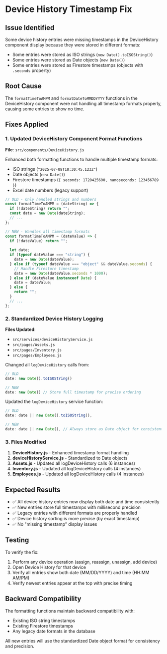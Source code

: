 # Device History Timestamp Fix

## Issue Identified
Some device history entries were missing timestamps in the DeviceHistory component display because they were stored in different formats:
- Some entries were stored as ISO strings (`new Date().toISOString()`)
- Some entries were stored as Date objects (`new Date()`)
- Some entries were stored as Firestore timestamps (objects with `.seconds` property)

## Root Cause
The `formatTimeToAMPM` and `formatDateToMMDDYYYY` functions in the DeviceHistory component were not handling all timestamp formats properly, causing some entries to show no time.

## Fixes Applied

### 1. Updated DeviceHistory Component Format Functions
**File**: `src/components/DeviceHistory.js`

Enhanced both formatting functions to handle multiple timestamp formats:
- ISO strings (`"2025-07-08T10:30:45.123Z"`)
- Date objects (`new Date()`)
- Firestore timestamps (`{ seconds: 1720425600, nanoseconds: 123456789 }`)
- Excel date numbers (legacy support)

```javascript
// OLD - Only handled strings and numbers
const formatTimeToAMPM = (dateString) => {
  if (!dateString) return "";
  const date = new Date(dateString);
  // ...
};

// NEW - Handles all timestamp formats
const formatTimeToAMPM = (dateValue) => {
  if (!dateValue) return "";
  
  let date;
  if (typeof dateValue === "string") {
    date = new Date(dateValue);
  } else if (typeof dateValue === "object" && dateValue.seconds) {
    // Handle Firestore timestamp
    date = new Date(dateValue.seconds * 1000);
  } else if (dateValue instanceof Date) {
    date = dateValue;
  } else {
    return "";
  }
  // ...
};
```

### 2. Standardized Device History Logging
**Files Updated**:
- `src/services/deviceHistoryService.js`
- `src/pages/Assets.js`
- `src/pages/Inventory.js`
- `src/pages/Employees.js`

Changed all `logDeviceHistory` calls from:
```javascript
// OLD
date: new Date().toISOString()

// NEW
date: new Date() // Store full timestamp for precise ordering
```

Updated the `logDeviceHistory` service function:
```javascript
// OLD
date: date || new Date().toISOString(),

// NEW  
date: date || new Date(), // Always store as Date object for consistent timestamps
```

### 3. Files Modified
1. **DeviceHistory.js** - Enhanced timestamp format handling
2. **deviceHistoryService.js** - Standardized to Date objects
3. **Assets.js** - Updated all logDeviceHistory calls (6 instances)
4. **Inventory.js** - Updated all logDeviceHistory calls (4 instances) 
5. **Employees.js** - Updated all logDeviceHistory calls (4 instances)

## Expected Results
- ✅ All device history entries now display both date and time consistently
- ✅ New entries store full timestamps with millisecond precision
- ✅ Legacy entries with different formats are properly handled
- ✅ Device history sorting is more precise (by exact timestamp)
- ✅ No "missing timestamp" display issues

## Testing
To verify the fix:
1. Perform any device operation (assign, reassign, unassign, add device)
2. Open Device History for that device
3. Verify all entries show both date (MM/DD/YYYY) and time (HH:MM AM/PM)
4. Verify newest entries appear at the top with precise timing

## Backward Compatibility
The formatting functions maintain backward compatibility with:
- Existing ISO string timestamps
- Existing Firestore timestamps  
- Any legacy date formats in the database

All new entries will use the standardized Date object format for consistency and precision.
